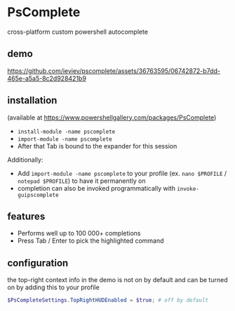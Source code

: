# PsComplete
cross-platform custom powershell autocomplete

## demo  


https://github.com/ieviev/pscomplete/assets/36763595/06742872-b7dd-465e-a5a5-8c2d928421b9



## installation

(available at https://www.powershellgallery.com/packages/PsComplete)

- `install-module -name pscomplete`
- `import-module -name pscomplete`
- After that Tab is bound to the expander for this session

Additionally:
- Add `import-module -name pscomplete` to your profile (ex. `nano $PROFILE` / `notepad $PROFILE`) to have it permanently on
- completion can also be invoked programmatically with `invoke-guipscomplete`

## features

- Performs well up to 100 000+ completions
- Press Tab / Enter to pick the highlighted command

## configuration

the top-right context info in the demo is not on by default and 
can be turned on by adding this to your profile

```powershell
$PsCompleteSettings.TopRightHUDEnabled = $true; # off by default
```


<!-- 
## one caveat because of missing features in Powershell Core:

- pwsh can not access the preceding buffer directly, so the only way to make space for completions is to clear the entire buffer

#### some more trivia about the implementations

- the color Black does not exist in windows, it's the background color. however it does exist on linux
- blank color (-1) only exists on linux, throws an exception on windows
- the coordinate systems of linux pwsh and windows are different (windows coordinates are -1 relative to linux)
- there is no way to access the buffer on linux, but it can be overridden with a new array which is destructive to previous screen content
- there is no way to fill a rectangle on linux using SetBufferContents 
 -->
